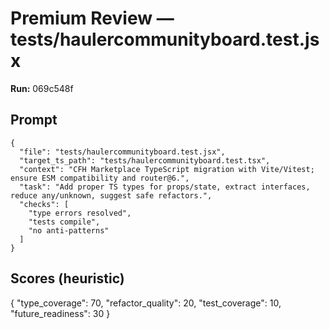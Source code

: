 # Premium Review — tests/haulercommunityboard.test.jsx

**Run:** 069c548f

## Prompt

```
{
  "file": "tests/haulercommunityboard.test.jsx",
  "target_ts_path": "tests/haulercommunityboard.test.tsx",
  "context": "CFH Marketplace TypeScript migration with Vite/Vitest; ensure ESM compatibility and router@6.",
  "task": "Add proper TS types for props/state, extract interfaces, reduce any/unknown, suggest safe refactors.",
  "checks": [
    "type errors resolved",
    "tests compile",
    "no anti-patterns"
  ]
}
```

## Scores (heuristic)

{
  "type_coverage": 70,
  "refactor_quality": 20,
  "test_coverage": 10,
  "future_readiness": 30
}
